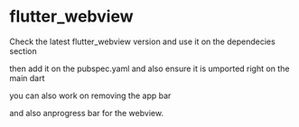 # flutter_webview

Check the latest flutter_webview version and use it on the dependecies section

then add it on the pubspec.yaml and also ensure it is umported right on the main dart

you can also work on removing the app bar

and also anprogress bar for the webview.

